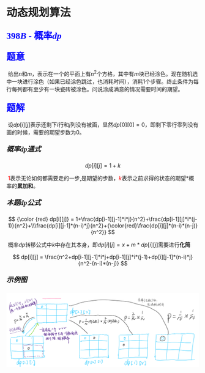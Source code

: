 # <font face="楷体">动态规划算法</font>

### <font face="宋体" size=5 color=blue>$398B$ - 概率$dp$</font>

#### <font face="宋体" size=5 color=blue>题意</font>

​	给出$n$和$m$，表示在一个的平面上有$n^2$个方格，其中有$m$块已经涂色。现在随机选中一块进行涂色（如果已经涂色跳过，也消耗时间），消耗$1$个步骤。终止条件为每行每列都有至少有一块瓷砖被涂色。问说涂成满意的情况需要时间的期望。

#### <font face="宋体" size=5 color=blue>题解</font>

​	设$dp[i][j]$表示还剩下$i$行和$j$列没有被画，显然$dp[0][0] = 0$，即剩下零行零列没有画的时候，需要的期望步数为$0$。

##### <font face="宋体" size=4 >概率$dp$通式</font>

$$
dp[i][j] = 1 + k
$$

​	<font color=red>$1$</font>表示无论如何都需要走的一步,是期望的步数，<font color = red>$k$</font>表示之前求得的状态的期望$*$概率的**累加和**。

##### <font face="宋体" size=4 >本题$dp$公式</font>


$$
{\color {red} dp[i][j]} = 1+\frac{dp[i-1][j-1]*i*j}{n^2}+\frac{dp[i-1][j]*i*(j-1)}{n^2}+\\\frac{dp[i][j-1]*(n-i)*j}{n^2}+{\color{red}\frac{dp[i][j]*(n-i)*(n-j)}{n^2}}
$$

​	概率$dp$转移公式中$k$中存在其本身，即$dp[i][j] = x + m*dp[i][j]$需要进行**化简**

$$
dp[i][j] = \frac{n^2+dp[i-1][j-1]*i*j+dp[i-1][j]*i*(j-1)+dp[i][j-1]*(n-i)*j}{n^2-(n-i)*(n-j)}
$$

##### <font face="宋体" size=4 >示例图</font>

![](img\398B.png)